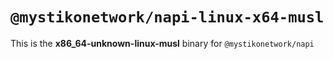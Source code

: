 # `@mystikonetwork/napi-linux-x64-musl`

This is the **x86_64-unknown-linux-musl** binary for `@mystikonetwork/napi`
